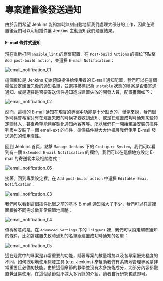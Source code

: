 # 專案建置後發送通知

由於我們希望 Jenkins 能夠無時無刻自動地幫我們處理大部分的工作，因此在建置後我們可以利用插件讓 Jenkins 主動通知我們建置結果。

#### E-mail 條件式通知

現在重新打開 `ansible_lint` 的專案配置，在 `Post-build Actions` 的欄位下點擊 `Add post-build action`，並選擇 `E-mail Notification`：

![email_notification_01](https://github.com/tsoliangwu0130/learn-ansible-and-jenkins-in-30-days/blob/master/images/email_notification_01.png?raw=true)

這個欄位是 Jenkins 初始預設提供給使用者的 E-mail 通知配置，我們可以在這個欄位設定建置完後的通知名單，並選擇被標記為 `unstable` 狀態的專案是否要寄送通知、或是選擇是否要寄送信件通知造成建置失敗的開發人員，配置畫面如下：

![email_notification_02](https://github.com/tsoliangwu0130/learn-ansible-and-jenkins-in-30-days/blob/master/images/email_notification_02.png?raw=true)

然而，這樣的 E-mail 通知在現實的專案中功能是十分缺乏的，舉例來說，我們很多時候會希望只有在建置失敗的時候才要收到通知、或是在建置成功時通知某些特定聯絡人，甚至希望能夠客製化通知內容等等。所以我們在一開始建議安裝的插件列表中安裝了一個 [email-ext](https://wiki.jenkins-ci.org/display/JENKINS/Email-ext+plugin) 的插件，這個插件將大大地擴展我們使用 E-mail 發送通知的使用彈性。

回到 Jenkins 首頁，點擊 `Manage Jenkins` 下的 `Configure System`，我們可以看到有一個 `Extended E-mail Notification` 的欄位，我們可以在這個地方設定 E-mail 的寄送範本及相關格式：

![email_notification_06](https://github.com/tsoliangwu0130/learn-ansible-and-jenkins-in-30-days/blob/master/images/email_notification_06.png?raw=true)

接著，回到專案設定裡，在 `Add post-build action` 中選擇 `Editable Email Notification`：

![email_notification_03](https://github.com/tsoliangwu0130/learn-ansible-and-jenkins-in-30-days/blob/master/images/email_notification_03.png?raw=true)

我們可以看到這個插件比起之前的基本 E-mail 通知強大了不少，我們可以在這裡面根據不同需求做非常細節地調整：

![email_notification_04](https://github.com/tsoliangwu0130/learn-ansible-and-jenkins-in-30-days/blob/master/images/email_notification_04.png?raw=true)

值得留意的是，在 `Advanced Settings` 下的 `Triggers` 裡，我們可以設定觸發通知的條件，比如當建置失敗時通知的名單跟建置成功時通知的名單：

![email_notification_05](https://github.com/tsoliangwu0130/learn-ansible-and-jenkins-in-30-days/blob/master/images/email_notification_05.png?raw=true)

這在現實中的專案是非常重要的功能，隨著專案的數量增加以及各專案優先程度的不同，如何聰明地使用開發工具 (e.g. Jenkins) 來幫助我們有系統地管理專案是非常重要且必備的技能。由於這個章節的教學並沒有太多技術成分，大部分內容都蠻直覺且易使用，在這個章節就不做太多冗餘的介紹，讀者自行研究嘗試即可。